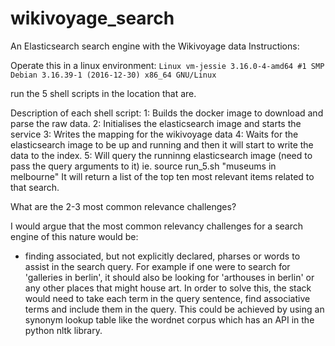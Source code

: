 # wikivoyage_search
An Elasticsearch search engine with the Wikivoyage data
Instructions:

Operate this in a linux environment:
``Linux vm-jessie 3.16.0-4-amd64 #1 SMP Debian 3.16.39-1 (2016-12-30) x86_64 GNU/Linux``

run the 5 shell scripts in the location that are.

Description of each shell script:
1: Builds the docker image to download and parse the raw data.
2: Initialises the elasticsearch image and starts the service
3: Writes the mapping for the wikivoyage data
4: Waits for the elasticsearch image to be up and running and then it will start to write the data to
   the index.
5: Will query the runninng elasticsearch image (need to pass the query arguments to it)
   ie. source run_5.sh "museums in melbourne"
   It will return a list of the top ten most relevant items related to that search.

What are the 2-3 most common relevance challenges?

I would argue that the most common relevancy challenges for a search engine of
this nature would be:
- finding associated, but not explicitly declared, pharses or words to assist in the search query. For example
  if one were to search for 'galleries in berlin', it should also be looking for 'arthouses in berlin' or
  any other places that might house art. In order to solve this, the stack would need to take each term in the
  query sentence, find associative terms and include them in the query. This could be achieved by using an synonym lookup table 
  like the wordnet corpus which has an API in the python nltk library.
  
